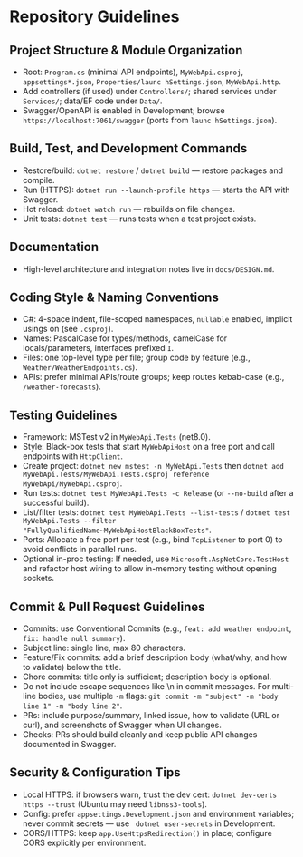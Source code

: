 # Repository Guidelines

## Project Structure & Module Organization
- Root: `Program.cs` (minimal API endpoints), `MyWebApi.csproj`, `appsettings*.json`, `Properties/launc
hSettings.json`, `MyWebApi.http`.
- Add controllers (if used) under `Controllers/`; shared services under `Services/`; data/EF code under
 `Data/`.
- Swagger/OpenAPI is enabled in Development; browse `https://localhost:7061/swagger` (ports from `launc
hSettings.json`).

## Build, Test, and Development Commands
- Restore/build: `dotnet restore` / `dotnet build` — restore packages and compile.
- Run (HTTPS): `dotnet run --launch-profile https` — starts the API with Swagger.
- Hot reload: `dotnet watch run` — rebuilds on file changes.
- Unit tests: `dotnet test` — runs tests when a test project exists.

## Documentation
- High-level architecture and integration notes live in `docs/DESIGN.md`.

## Coding Style & Naming Conventions
- C#: 4-space indent, file-scoped namespaces, `nullable` enabled, implicit usings on (see `.csproj`).
- Names: PascalCase for types/methods, camelCase for locals/parameters, interfaces prefixed `I`.
- Files: one top-level type per file; group code by feature (e.g., `Weather/WeatherEndpoints.cs`).
- APIs: prefer minimal APIs/route groups; keep routes kebab-case (e.g., `/weather-forecasts`).

## Testing Guidelines
- Framework: MSTest v2 in `MyWebApi.Tests` (net8.0).
- Style: Black-box tests that start `MyWebApiHost` on a free port and call endpoints with `HttpClient`.
- Create project: `dotnet new mstest -n MyWebApi.Tests` then `dotnet add MyWebApi.Tests/MyWebApi.Tests.csproj reference MyWebApi/MyWebApi.csproj`.
- Run tests: `dotnet test MyWebApi.Tests -c Release` (or `--no-build` after a successful build).
- List/filter tests: `dotnet test MyWebApi.Tests --list-tests` / `dotnet test MyWebApi.Tests --filter "FullyQualifiedName~MyWebApiHostBlackBoxTests"`.
- Ports: Allocate a free port per test (e.g., bind `TcpListener` to port 0) to avoid conflicts in parallel runs.
- Optional in-proc testing: If needed, use `Microsoft.AspNetCore.TestHost` and refactor host wiring to allow in-memory testing without opening sockets.

## Commit & Pull Request Guidelines
- Commits: use Conventional Commits (e.g., `feat: add weather endpoint`, `fix: handle null summary`).
- Subject line: single line, max 80 characters.
- Feature/Fix commits: add a brief description body (what/why, and how to validate) below the title.
- Chore commits: title only is sufficient; description body is optional.
- Do not include escape sequences like \n in commit messages. For multi-line bodies, use multiple `-m` flags: `git commit -m "subject" -m "body line 1" -m "body line 2"`.
- PRs: include purpose/summary, linked issue, how to validate (URL or curl), and screenshots of Swagger
  when UI changes.
- Checks: PRs should build cleanly and keep public API changes documented in Swagger.

## Security & Configuration Tips
- Local HTTPS: if browsers warn, trust the dev cert: `dotnet dev-certs https --trust` (Ubuntu may need 
`libnss3-tools`).
- Config: prefer `appsettings.Development.json` and environment variables; never commit secrets — use `
dotnet user-secrets` in Development.
- CORS/HTTPS: keep `app.UseHttpsRedirection()` in place; configure CORS explicitly per environment.
